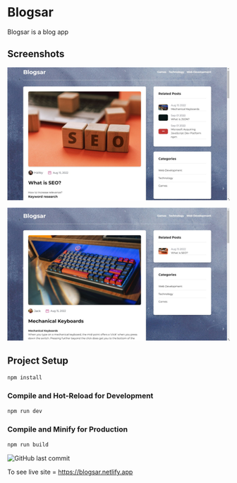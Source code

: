 # Blogsar

Blogsar is a blog app

## Screenshots

![app image](https://github.com/Tahckn/blogsar/blob/main/public/chrome_x6ppkj0Vj8.jpg?raw=true)

![app image](https://github.com/Tahckn/blogsar/blob/main/public/chrome_x9uH0WuGZG.jpg?raw=true)

## Project Setup

```sh
npm install
```

### Compile and Hot-Reload for Development

```sh
npm run dev
```

### Compile and Minify for Production

```sh
npm run build
```
![GitHub last commit](https://img.shields.io/github/last-commit/Tahckn/blogsar)

To see live site = https://blogsar.netlify.app
